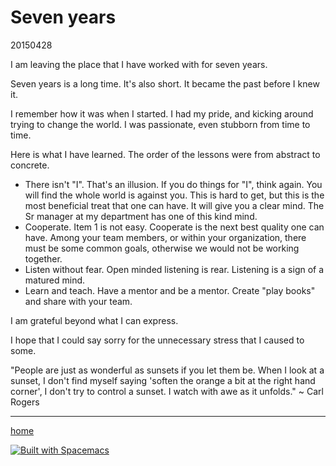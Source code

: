 # Seven years

20150428

I am leaving the place that I have worked with for seven years.

Seven years is a long time. It's also short. It became the past before I knew it.

I remember how it was when I started. I had my pride, and kicking around trying to change the world. I was passionate, even stubborn from time to time.

Here is what I have learned. The order of the lessons were from abstract to concrete.

* There isn't "I". That's an illusion. If you do things for "I", think again. You will find the whole world is against you. This is hard to get, but this is the most beneficial treat that one can have. It will give you a clear mind. The Sr manager at my department has one of this kind mind.
* Cooperate. Item 1 is not easy. Cooperate is the next best quality one can have. Among your team members, or within your organization, there must be some common goals, otherwise we would not be working together. 
* Listen without fear. Open minded listening is rear. Listening is a sign of a matured mind. 
* Learn and teach. Have a mentor and be a mentor. Create "play books" and share with your team. 

I am grateful beyond what I can express. 

I hope that I could say sorry for the unnecessary stress that I caused to some. 

"People are just as wonderful as sunsets if you let them be. When I look at a sunset, I don't find myself saying 'soften the orange a bit at the right hand corner', I don't try to control a sunset. I watch with awe as it unfolds." ~ Carl Rogers

----------------
[home](../README.md)

[![Built with Spacemacs](https://cdn.rawgit.com/syl20bnr/spacemacs/442d025779da2f62fc86c2082703697714db6514/assets/spacemacs-badge.svg)](http://spacemacs.org)
